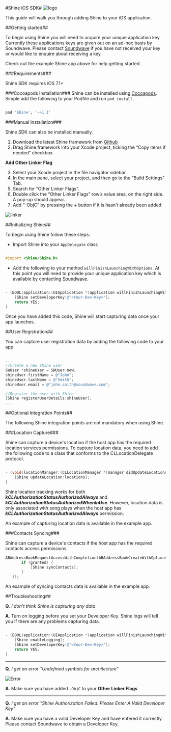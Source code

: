 #Shine iOS SDK#
![logo](https://cloud.githubusercontent.com/assets/3185423/8828208/e1cddf76-3088-11e5-9baf-a6461adee499.png)

This guide will walk you through adding Shine to your iOS application.

##Getting started##


To begin using Shine you will need to acquire your unique application key. Currently these applications keys are given out on an ad-hoc basis by Soundwave. Please contact [Soundwave](mailto:brendan@soundwave.com) if you have not received your key or would like to enquire about receiving a key.

Check out the example Shine app above for help getting started.

###Requirements###

Shine SDK requires iOS 7.1+

###Cocoapods Installation###
Shine can be installed using [Cocoapods](http://cocoapods.org). Simple add the following to your Podfile and run `pod install`.
```bash

pod 'Shine', '~>1.1'
```

###Manual Installation###

Shine SDK can also be installed manually.

 1. Download the latest Shine framework from [Github](https://github.com/SoundwaveApp/Shine-iOS/tree/master/Shine.framework)
 2. Drag Shine.framework into your Xcode project, ticking the “Copy items if needed” checkbox.

**Add Other Linker Flag**

 3. Select your Xcode project in the file navigator sidebar.
 4. In the main pane, select your project, and then go to the “Build Settings" Tab.
 5. Search for “Other Linker Flags”.
 6. Double click the “Other Linker Flags” row’s value area, on the right side. A pop-up should appear.
 7. Add “-ObjC” by pressing the + button if it is hasn’t already been added

![linker](https://cloud.githubusercontent.com/assets/3185423/8828333/841a2ed8-3089-11e5-8434-cb2e111eb12c.png)


##Initializing Shine##


To begin using Shine follow these steps:

*  Import Shine into your `AppDelegate` class 
```objective-c

#import <Shine/Shine.h>
```

* Add the following to your method `willFinishLaunchingWithOptions`. At this point you will need to provide your unique application key which is available by contacting [Soundwave](mailto:brendan@soundwave.com).

```objective-c

- (BOOL)application:(UIApplication *)application willFinishLaunchingWithOptions:(NSDictionary *)launchOptions {
    [Shine setDeveloperKey:@"<Your-Dev-Key>"];
    return YES;
}
```

Once you have added this code, Shine will start capturing data once your app launches.


##User Registration##


You can capture user registration data by adding the following code to your app:

```objective-c

...
//Create a new Shine user
SWUser *shineUser = SWUser.new;
shineUser.firstName = @"John";
shineUser.lastName = @"Smith";
shineUser.email = @"john.smith@soundwave.com";

//Register the user with Shine
[Shine registerUserDetails:shineUser];
...
```

##Optional Integration Points##

The following Shine integration points are not mandatory when using Shine.

###Location Capture###

Shine can capture a device's location if the host app has the required location services permissions.
To capture location data, you need to add the following code to a class that conforms to the CLLocationDelegate protocol.
```objective-c

- (void)locationManager:(CLLocationManager *)manager didUpdateLocations:(NSArray *)locations {
    [Shine updateLocation:locations];
}
```
Shine location tracking works for both _**kCLAuthorizationStatusAuthorizedAlways**_ and _**kCLAuthorizationStatusAuthorizedWhenInUse**_. However, location data is only associated with song plays when the host app has _**kCLAuthorizationStatusAuthorizedAlways**_ permission.

An example of capturing location data is available in the example app.

###Contacts Syncing###

Shine can capture a device's contacts if the host app has the required contacts access permissions.
```objective-c
ABAddressBookRequestAccessWithCompletion(ABAddressBookCreateWithOptions(nil, nil), ^(bool granted, CFErrorRef error) {
       if (granted) {
           [Shine syncContacts];
       }
   });

```

An example of syncing contacts data is available in the example app.

##Troubleshooting##

**Q**. _I don't think Shine is capturing any data_

**A**. Turn on logging before you set your Developer Key. Shine logs will tell you if there are any problems capturing data.

```objective-c

- (BOOL)application:(UIApplication *)application willFinishLaunchingWithOptions:(NSDictionary *)launchOptions {
    [Shine enableLogging];
    [Shine setDeveloperKey:@"<Your-Dev-Key>"];
    return YES;
}
```

---

**Q**. _I get an error "Undefined symbols for architecture"_

![Error](https://cloud.githubusercontent.com/assets/3185423/8828356/9d7f3cf6-3089-11e5-8ac7-4973e4266067.png)

**A**. Make sure you have added `-ObjC` to your **Other Linker Flags**

---

**Q**. _I get an error "*Shine Authorization Failed: Please Enter A Valid Developer Key*"_

**A**. Make sure you have a valid Developer Key and have entered it correctly. Please contact Soundwave to obtain a Developer Key.
